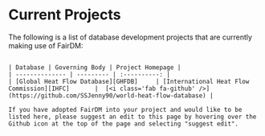 # Current Projects

The following is a list of database development projects that are currently making use of FairDM:

```{container} full-width

| Database | Governing Body | Project Homepage |
| -------------- | --------- | :----------: |
| [Global Heat Flow Database][GHFDB]     | [International Heat Flow Commission][IHFC]       |  [<i class='fab fa-github' />](https://github.com/SSJenny90/world-heat-flow-database) |

```

```{admonition} By the way...
If you have adopted FairDM into your project and would like to be listed here, please suggest an edit to this page by hovering over the Github icon at the top of the page and selecting "suggest edit".
```


<!-- links -->
[GHFDB]:http://heatflow.world/
[IHFC]:https://www.ihfc-iugg.org
